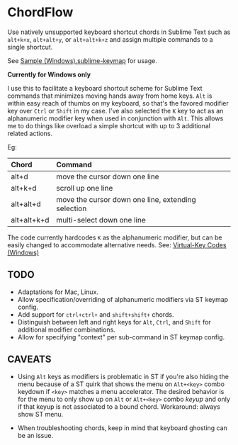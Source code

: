 ChordFlow
=========

Use natively unsupported keyboard shortcut chords in Sublime Text such as ```alt+k+x```, ```alt+alt+y```, or ```alt+alt+k+z``` and assign multiple commands to a single shortcut.

See [Sample (Windows).sublime-keymap](https://github.com/hansifer/ChordFlow/blob/master/Sample%20%28Windows%29.sublime-keymap) for usage.

**Currently for Windows only**

I use this to facilitate a keyboard shortcut scheme for Sublime Text commands that minimizes moving hands away from home keys. ```Alt``` is within easy reach of thumbs on my keyboard, so that's the favored modifier key over ```Ctrl``` or ```Shift``` in my case. I've also selected the ```K``` key to act as an alphanumeric modifier key when used in conjunction with ```Alt```. This allows me to do things like overload a simple shortcut with up to 3 additional related actions.

Eg:

| Chord       | Command                                               |
|:------------|:------------------------------------------------------|
| alt+d       | move the cursor down one line                         |
| alt+k+d     | scroll up one line                                    |
| alt+alt+d   | move the cursor down one line, extending selection    |
| alt+alt+k+d | multi-select down one line                            |


The code currently hardcodes ```K``` as the alphanumeric modifier, but can be easily changed to accommodate alternative needs. See: [Virtual-Key Codes (Windows)](http://msdn.microsoft.com/en-us/library/windows/desktop/dd375731.aspx)


TODO
----

- Adaptations for Mac, Linux.
- Allow specification/overriding of alphanumeric modifiers via ST keymap config. 
- Add support for ```ctrl+ctrl+``` and ```shift+shift+``` chords.
- Distinguish between left and right keys for ```Alt```, ```Ctrl```, and ```Shift``` for additional modifier combinations.
- Allow for specifying "context" per sub-command in ST keymap config.

CAVEATS
-------

- Using ```Alt``` keys as modifiers is problematic in ST if you're also hiding the menu because of a ST quirk that shows the menu on ```Alt+<key>``` combo keydown if ```<key>``` matches a menu accelerator. The desired behavior is for the menu to only show up on ```Alt``` or ```Alt+<key>``` combo *keyup* and only if that keyup is not associated to a bound chord. Workaround: always show ST menu.

- When troubleshooting chords, keep in mind that keyboard ghosting can be an issue.
